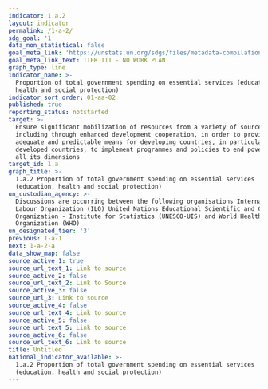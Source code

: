 ```yaml
---
indicator: 1.a.2
layout: indicator
permalink: /1-a-2/
sdg_goal: '1'
data_non_statistical: false
goal_meta_link: 'https://unstats.un.org/sdgs/files/metadata-compilation/Metadata-Goal-1.pdf'
goal_meta_link_text: TIER III - NO WORK PLAN
graph_type: line
indicator_name: >-
  Proportion of total government spending on essential services (education,
  health and social protection)
indicator_sort_order: 01-aa-02
published: true
reporting_status: notstarted
target: >-
  Ensure significant mobilization of resources from a variety of sources,
  including through enhanced development cooperation, in order to provide
  adequate and predictable means for developing countries, in particular least
  developed countries, to implement programmes and policies to end poverty in
  all its dimensions
target_id: 1.a
graph_title: >-
  1.a.2 Proportion of total government spending on essential services
  (education, health and social protection)
un_custodian_agency: >-
  Discussions are occurring between the following organisations International
  Labour Organization (ILO) United Nations Educational Scientific and Cultural
  Organization - Institute for Statistics (UNESCO-UIS) and World Health
  Organization (WHO)
un_designated_tier: '3'
previous: 1-a-1
next: 1-a-2-a
data_show_map: false
source_active_1: true
source_url_text_1: Link to source
source_active_2: false
source_url_text_2: Link to Source
source_active_3: false
source_url_3: Link to source
source_active_4: false
source_url_text_4: Link to source
source_active_5: false
source_url_text_5: Link to source
source_active_6: false
source_url_text_6: Link to source
title: Untitled
national_indicator_available: >-
  1.a.2 Proportion of total government spending on essential services
  (education, health and social protection)
---
```

